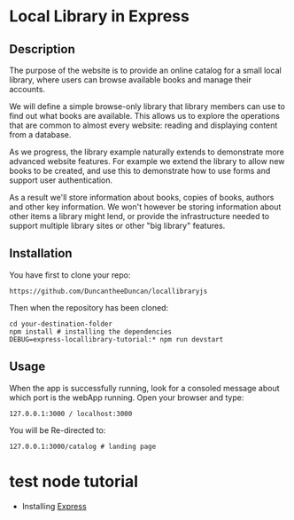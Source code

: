 
# Local Library in Express



## Description

The purpose of the website is to provide an online catalog for a small local library, where users can browse available books and manage their accounts.

We will define a simple browse-only library that library members can use to find out what books are available. This allows us to explore the operations that are common to almost every website: reading and displaying content from a database.

As we progress, the library example naturally extends to demonstrate more advanced website features. For example we extend the library to allow new books to be created, and use this to demonstrate how to use forms and support user authentication.

As a result we'll store information about books, copies of books, authors and other key information. We won't however be storing information about other items a library might lend, or provide the infrastructure needed to support multiple library sites or other "big library" features. 


## Installation

You have first to clone your repo:

	https://github.com/DuncantheeDuncan/locallibraryjs

Then when the repository has been cloned:

	cd your-destination-folder
	npm install # installing the dependencies
	DEBUG=express-locallibrary-tutorial:* npm run devstart


## Usage

When the app is successfully running, look for a consoled message about which port is the webApp running. Open your browser and type:

	127.0.0.1:3000 / localhost:3000

You will be Re-directed to:

	127.0.0.1:3000/catalog # landing page



# test node tutorial


- Installing [Express](https://expressjs.com/en/starter/installing.html)


